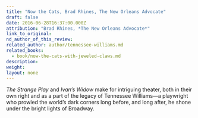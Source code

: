 ```yaml
---
title: "Now the Cats, Brad Rhines, The New Orleans Advocate"
draft: false
date: 2016-06-28T16:37:00.000Z
attribution: "Brad Rhines, *The New Orleans Advocate*"
link_to_original:
nd_author_of_this_review:
related_author: author/tennessee-williams.md
related_books:
  - book/now-the-cats-with-jeweled-claws.md
description:
weight:
layout: none
---
```

*The Strange Play* and *Ivan’s Widow* make for intriguing theater, both in their own right and as a part of the legacy of Tennessee Williams—a playwright who prowled the world’s dark corners long before, and long after, he shone under the bright lights of Broadway.

